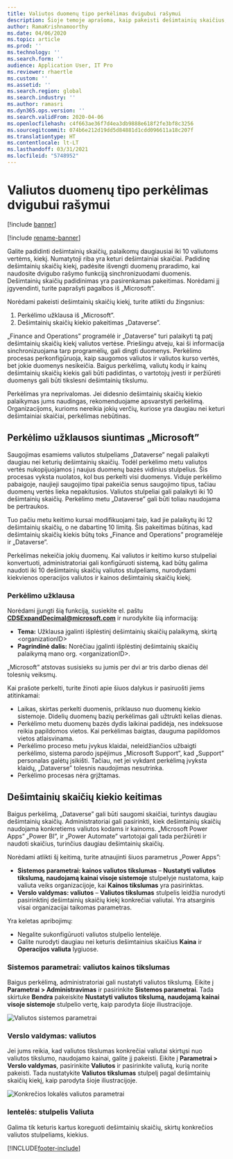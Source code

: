 ```yaml
---
title: Valiutos duomenų tipo perkėlimas dvigubui rašymui
description: Šioje temoje aprašoma, kaip pakeisti dešimtainių skaičius, kurie dvigubu rašymu palaiko valiutą.
author: RamaKrishnamoorthy
ms.date: 04/06/2020
ms.topic: article
ms.prod: ''
ms.technology: ''
ms.search.form: ''
audience: Application User, IT Pro
ms.reviewer: rhaertle
ms.custom: ''
ms.assetid: ''
ms.search.region: global
ms.search.industry: ''
ms.author: ramasri
ms.dyn365.ops.version: ''
ms.search.validFrom: 2020-04-06
ms.openlocfilehash: c4f663ae36f7d4ea3db9888e618f2fe3bf8c3256
ms.sourcegitcommit: 074b6e212d19dd5d84881d1cdd096611a18c207f
ms.translationtype: HT
ms.contentlocale: lt-LT
ms.lasthandoff: 03/31/2021
ms.locfileid: "5748952"
---
```

# <a name="currency-data-type-migration-for-dual-write"></a>Valiutos duomenų tipo perkėlimas dvigubui rašymui

[!include [banner](../../includes/banner.md)]

[!include [rename-banner](~/includes/cc-data-platform-banner.md)]

Galite padidinti dešimtainių skaičių, palaikomų daugiausiai iki 10 valiutoms vertėms, kiekį. Numatytoji riba yra keturi dešimtainiai skaičiai. Padidinę dešimtainių skaičių kiekį, padėsite išvengti duomenų praradimo, kai naudosite dvigubo rašymo funkciją sinchronizuodami duomenis. Dešimtainių skaičių padidinimas yra pasirenkamas pakeitimas. Norėdami jį įgyvendinti, turite paprašyti pagalbos iš „Microsoft”.

Norėdami pakeisti dešimtainių skaičių kiekį, turite atlikti du žingsnius:

1. Perkėlimo užklausa iš „Microsoft”.
2. Dešimtainių skaičių kiekio pakeitimas „Dataverse”.

„Finance and Operations” programėlė ir „Dataverse” turi palaikyti tą patį dešimtainių skaičių kiekį valiutos vertėse. Priešingu atveju, kai ši informacija sinchronizuojama tarp programėlių, gali dingti duomenys. Perkėlimo procesas perkonfigūruoja, kaip saugomos valiutos ir valiutos kurso vertės, bet jokie duomenys nesikeičia. Baigus perkėlimą, valiutų kodų ir kainų dešimtainių skaičių kiekis gali būti padidintas, o vartotojų įvesti ir peržiūrėti duomenys gali būti tikslesni dešimtainių tikslumu.

Perkėlimas yra neprivalomas. Jei didesnio dešimtainių skaičių kiekio palaikymas jums naudingas, rekomenduojame apsvarstyti perkėlimą. Organizacijoms, kurioms nereikia jokių verčių, kuriose yra daugiau nei keturi dešimtainiai skaičiai, perkėlimas nebūtinas.

## <a name="requesting-migration-from-microsoft"></a>Perkėlimo užklausos siuntimas „Microsoft”

Saugojimas esamiems valiutos stulpeliams „Dataverse” negali palaikyti daugiau nei keturių dešimtainių skaičių. Todėl perkėlimo metu valiutos vertės nukopijuojamos į naujus duomenų bazės vidinius stulpelius. Šis procesas vyksta nuolatos, kol bus perkelti visi duomenys. Viduje perkėlimo pabaigoje, naujieji saugojimo tipai pakeičia senus saugojimo tipus, tačiau duomenų vertės lieka nepakitusios. Valiutos stulpeliai gali palaikyti iki 10 dešimtainių skaičių. Perkėlimo metu „Dataverse” gali būti toliau naudojama be pertraukos.

Tuo pačiu metu keitimo kursai modifikuojami taip, kad jie palaikytų iki 12 dešimtainių skaičių, o ne dabartinę 10 limitą. Šis pakeitimas būtinas, kad dešimtainių skaičių kiekis būtų toks „Finance and Operations” programėlėje ir „Dataverse”.

Perkėlimas nekeičia jokių duomenų. Kai valiutos ir keitimo kurso stulpeliai konvertuoti, administratoriai gali konfigūruoti sistemą, kad būtų galima naudoti iki 10 dešimtainių skaičių valiutos stulpeliams, nurodydami kiekvienos operacijos valiutos ir kainos dešimtainių skaičių kiekį.

### <a name="request-a-migration"></a>Perkėlimo užklausa

Norėdami įjungti šią funkciją, susiekite el. paštu **CDSExpandDecimal@microsoft.com** ir nurodykite šią informaciją:

+ **Tema:** Užklausa įgalinti išplėstinį dešimtainių skaičių palaikymą, skirtą \<organizationID\>
+ **Pagrindinė dalis:** Norėčiau įgalinti išplėstinį dešimtainių skaičių palaikymą mano org. \<organizationID\>.

„Microsoft” atstovas susisieks su jumis per dvi ar tris darbo dienas dėl tolesnių veiksmų.

Kai prašote perkelti, turite žinoti apie šiuos dalykus ir pasiruošti jiems atitinkamai:

+ Laikas, skirtas perkelti duomenis, priklauso nuo duomenų kiekio sistemoje. Didelių duomenų bazių perkėlimas gali užtrukti kelias dienas.
+ Perkėlimo metu duomenų bazės dydis laikinai padidėja, nes indeksuose reikia papildomos vietos. Kai perkėlimas baigtas, dauguma papildomos vietos atlaisvinama.
+ Perkėlimo proceso metu įvykus klaidai, neleidžiančios užbaigti perkėlimo, sistema parodo įspėjimus „Microsoft Support”, kad „Support” personalas galėtų įsikišti. Tačiau, net jei vykdant perkėlimą įvyksta klaidų, „Dataverse” tolesnis naudojimas nesutrinka.
+ Perkėlimo procesas nėra grįžtamas.

## <a name="changing-the-number-of-decimal-places"></a>Dešimtainių skaičių kiekio keitimas

Baigus perkėlimą, „Dataverse” gali būti saugomi skaičiai, turintys daugiau dešimtainių skaičių. Administratoriai gali pasirinkti, kiek dešimtainių skaičių naudojama konkretiems valiutos kodams ir kainoms. „Microsoft Power Apps” „Power BI”, ir „Power Automate” vartotojai gali tada peržiūrėti ir naudoti skaičius, turinčius daugiau dešimtainių skaičių.

Norėdami atlikti šį keitimą, turite atnaujinti šiuos parametrus „Power Apps”:

+ **Sistemos parametrai: kainos valiutos tikslumas** – **Nustatyti valiutos tikslumą, naudojamą kainai visoje sistemoje** stulpelyje nustatoma, kaip valiuta veiks organizacijoje, kai **Kainos tikslumas** yra pasirinktas.
+ **Verslo valdymas: valiutos** – **Valiutos tikslumas** stulpelis leidžia nurodyti pasirinktinį dešimtainių skaičių kiekį konkrečiai valiutai. Yra atsarginis visai organizacijai taikomas parametras.

Yra keletas apribojimų:

+ Negalite sukonfigūruoti valiutos stulpelio lentelėje.
+ Galite nurodyti daugiau nei keturis dešimtainius skaičius **Kaina** ir **Operacijos valiuta** lygiuose.

### <a name="system-settings-currency-precision-for-pricing"></a>Sistemos parametrai: valiutos kainos tikslumas

Baigus perkėlimą, administratoriai gali nustatyti valiutos tikslumą. Eikite į **Parametrai \> Administravimas** ir pasirinkite **Sistemos parametrai**. Tada skirtuke **Bendra** pakeiskite **Nustatyti valiutos tikslumą, naudojamą kainai visoje sistemoje** stulpelio vertę, kaip parodyta šioje iliustracijoje.

![Valiutos sistemos parametrai](media/currency-system-settings.png)

### <a name="business-management-currencies"></a>Verslo valdymas: valiutos

Jei jums reikia, kad valiutos tikslumas konkrečiai valiutai skirtųsi nuo valiutos tikslumo, naudojamo kainai, galite jį pakeisti. Eikite į **Parametrai \> Verslo valdymas**, pasirinkite **Valiutos** ir pasirinkite valiutą, kurią norite pakeisti. Tada nustatykite **Valiutos tikslumas** stulpelį pagal dešimtainių skaičių kiekį, kaip parodyta šioje iliustracijoje.

![Konkrečios lokalės valiutos parametrai](media/specific-currency.png)

### <a name="tables-currency-column"></a>lentelės: stulpelis Valiuta

Galima tik keturis kartus koreguoti dešimtainių skaičių, skirtų konkrečios valiutos stulpeliams, kiekius.


[!INCLUDE[footer-include](../../../../includes/footer-banner.md)]
